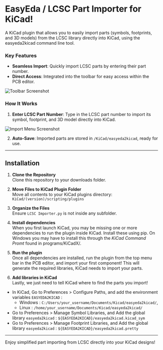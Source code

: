 # EasyEda / LCSC Part Importer for KiCad!

A KiCad plugin that allows you to easily import parts (symbols, footprints, and 3D models) from the LCSC library directly into KiCad, using the easyeda2kicad command line tool.

### Key Features
- **Seamless Import**: Quickly import LCSC parts by entering their part number.
- **Direct Access**: Integrated into the toolbar for easy access within the PCB editor.
  
![Toolbar Screenshot](https://github.com/user-attachments/assets/d925aedc-483a-429f-ae3e-cf4fea454317)

### How It Works
1. **Enter LCSC Part Number**: Type in the LCSC part number to import its symbol, footprint, and 3D model directly into KiCad.

![Import Menu Screenshot](https://github.com/user-attachments/assets/8438877e-8ba5-46f7-bc8d-0552915c4243)

2. **Auto-Save**: Imported parts are stored in `/KiCad/easyeda2kicad`, ready for use.

---

## Installation

1. **Clone the Repository**  
   Clone this repository to your downloads folder.

2. **Move Files to KiCad Plugin Folder**  
   Move all contents to your KiCad plugins directory:  
   `KiCad/(version)/scripting/plugins`

4. **Organize the Files**  
   Ensure `LCSC Importer.py` is not inside any subfolder.

5. **Install dependencies**  
   When you first launch KiCad, you may be missing one or more dependencies to run the plugin inside KiCad. Install these using pip.
   On Windows you may have to install this through the _KiCad Command Promt_ found in programs/KiCadX/.

6. **Run the plugin**  
   Once all dependencies are installed, run the plugin from the top menu bar in the PCB editor, and import your first component!
   This will generate the required libraries, KiCad needs to import your parts.

8. **Add libraries in KiCad**  
   Lastly, we just need to tell KiCad where to find the parts you import!
  - In KiCad, Go to Preferences > Configure Paths, and add the environment variables `EASYEDA2KICAD` :
    - Windows : `C:/Users/your_username/Documents/Kicad/easyeda2kicad/`,
    - Linux : `/home/your_username/Documents/Kicad/easyeda2kicad/`
  - Go to Preferences > Manage Symbol Libraries, and Add the global library `easyeda2kicad` : `${EASYEDA2KICAD}/easyeda2kicad.kicad_sym`
  - Go to Preferences > Manage Footprint Libraries, and Add the global library `easyeda2kicad` : `${EASYEDA2KICAD}/easyeda2kicad.pretty`

---

Enjoy simplified part importing from LCSC directly into your KiCad designs!
